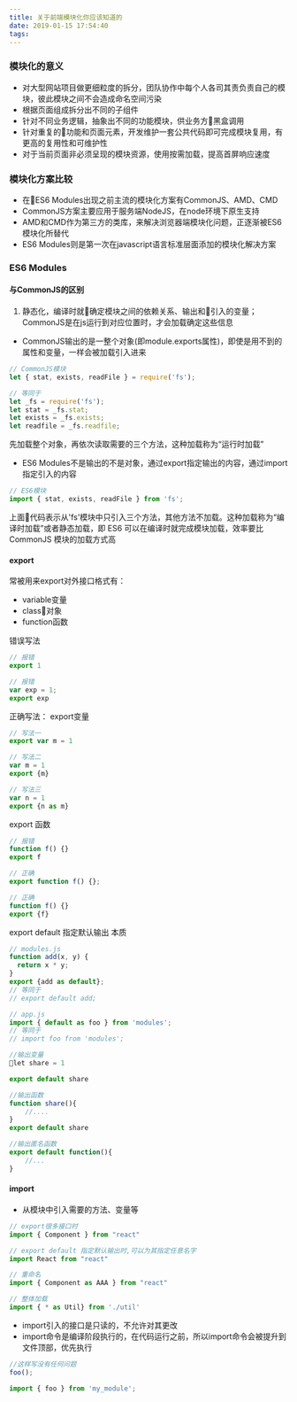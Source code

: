 ```yaml
---
title: 关于前端模块化你应该知道的
date: 2019-01-15 17:54:40
tags:
---
```


### 模块化的意义
- 对大型网站项目做更细粒度的拆分，团队协作中每个人各司其责负责自己的模块，彼此模块之间不会造成命名空间污染
- 根据页面组成拆分出不同的子组件
- 针对不同业务逻辑，抽象出不同的功能模块，供业务方黑盒调用
- 针对重复的功能和页面元素，开发维护一套公共代码即可完成模块复用，有更高的复用性和可维护性
- 对于当前页面非必须呈现的模块资源，使用按需加载，提高首屏响应速度

### 模块化方案比较
- 在ES6 Modules出现之前主流的模块化方案有CommonJS、AMD、CMD
- CommonJS方案主要应用于服务端NodeJS，在node环境下原生支持
- AMD和CMD作为第三方的类库，来解决浏览器端模块化问题，正逐渐被ES6模块化所替代
- ES6 Modules则是第一次在javascript语言标准层面添加的模块化解决方案

### ES6 Modules
#### 与CommonJS的区别
1. 静态化，编译时就确定模块之间的依赖关系、输出和引入的变量；CommonJS是在js运行到对应位置时，才会加载确定这些信息
- CommonJS输出的是一整个对象(即module.exports属性)，即使是用不到的属性和变量，一样会被加载引入进来
```js
// CommonJS模块
let { stat, exists, readFile } = require('fs');

// 等同于
let _fs = require('fs');
let stat = _fs.stat;
let exists = _fs.exists;
let readfile = _fs.readfile;
```
先加载整个对象，再依次读取需要的三个方法，这种加载称为“运行时加载”
- ES6 Modules不是输出的不是对象，通过export指定输出的内容，通过import指定引入的内容
```js
// ES6模块
import { stat, exists, readFile } from 'fs';
```
上面代码表示从'fs'模块中只引入三个方法，其他方法不加载。这种加载称为“编译时加载”或者静态加载，即 ES6 可以在编译时就完成模块加载，效率要比 CommonJS 模块的加载方式高


#### export
常被用来export对外接口格式有：
- variable变量
- class对象
- function函数

错误写法
```js
// 报错
export 1

// 报错
var exp = 1;
export exp
```
正确写法：
export变量
```js
// 写法一
export var m = 1

// 写法二
var m = 1
export {m}

// 写法三
var n = 1
export {n as m}
```
export 函数
```js
// 报错
function f() {}
export f

// 正确
export function f() {};

// 正确
function f() {}
export {f}
```
export default 指定默认输出
本质
```js
// modules.js
function add(x, y) {
  return x * y;
}
export {add as default};
// 等同于
// export default add;

// app.js
import { default as foo } from 'modules';
// 等同于
// import foo from 'modules';
```
```js
//输出变量
let share = 1

export default share

//输出函数
function share(){
    //....
}
export default share

//输出匿名函数
export default function(){
    //...
}
```

#### import
- 从模块中引入需要的方法、变量等
```js
// export很多接口时
import { Component } from "react"

// export default 指定默认输出时,可以为其指定任意名字
import React from "react"

// 重命名
import { Component as AAA } from "react"

// 整体加载
import { * as Util} from './util'

```
- import引入的接口是只读的，不允许对其更改
- import命令是编译阶段执行的，在代码运行之前，所以import命令会被提升到文件顶部，优先执行
```js
//这样写没有任何问题
foo();

import { foo } from 'my_module';
```


